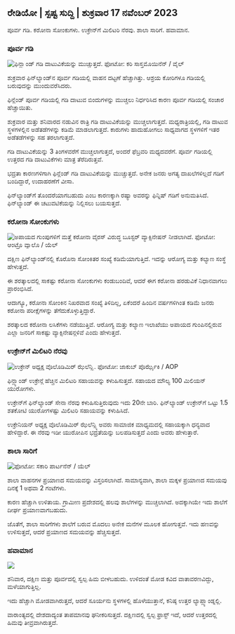 ## ರೇಡಿಯೋ \| ಸ್ಪಷ್ಟ ಸುದ್ದಿ \| ಶುಕ್ರವಾರ 17 ನವೆಂಬರ್ 2023

ಪೂರ್ವ ಗಡಿ. ಕರೋನಾ ಸೋಂಕುಗಳು. ಉಕ್ರೇನ್‌ಗೆ ಮಿಲಿಟರಿ ನೆರವು. ಶಾಲಾ ಸಾರಿಗೆ. ಹವಾಮಾನ.

### ಪೂರ್ವ ಗಡಿ

![ಫಿನ್ಲ್ಯಾಂಡ್ ಗಡಿ ದಾಟುವಿಕೆಯನ್ನು ಮುಚ್ಚುತ್ತದೆ. ಫೋಟೋ: ಕರಿ ಸಾಸ್ತಮೊಯಿನೆನ್ / ವೈಲ್](https://images.cdn.yle.fi/image/upload/c_crop,h_2908,w_5178,x_0,y_0/ar_1.777777777777777777,c_fill,g1_750.hp_205q_auto:eco/f_auto/fl_lossy/v1699908616/39-1200025655285565477b)

ಶುಕ್ರವಾರ ಫಿನ್‌ಲ್ಯಾಂಡ್‌ನ ಪೂರ್ವ ಗಡಿಯಲ್ಲಿ ವಾಹನ ದಟ್ಟಣೆ ಹೆಚ್ಚಾಗಿತ್ತು. ಆಶ್ರಯ ಕೋರಿಗಳೂ ಗಡಿಯಲ್ಲಿ ಬರುವುದನ್ನು ಮುಂದುವರೆಸಿದರು.

ಫಿನ್ಲೆಂಡ್ ಪೂರ್ವ ಗಡಿಯಲ್ಲಿ ಗಡಿ ದಾಟುವ ಬಿಂದುಗಳನ್ನು ಮುಚ್ಚಲು ನಿರ್ಧರಿಸಿದ ಕಾರಣ ಪೂರ್ವ ಗಡಿಯಲ್ಲಿ ಸಂಚಾರ ಹೆಚ್ಚಾಯಿತು.

ಶುಕ್ರವಾರ ಮತ್ತು ಶನಿವಾರದ ನಡುವಿನ ರಾತ್ರಿ ಗಡಿ ದಾಟುವಿಕೆಯನ್ನು ಮುಚ್ಚಲಾಗುತ್ತದೆ. ಮಧ್ಯರಾತ್ರಿಯಲ್ಲಿ, ಗಡಿ ದಾಟುವ ಸ್ಥಳಗಳಲ್ಲಿನ ಅಡೆತಡೆಗಳನ್ನು ಕಡಿಮೆ ಮಾಡಲಾಗುತ್ತದೆ. ಕಾರುಗಳು ಹಾದುಹೋಗಲು ಸಾಧ್ಯವಾಗದ ಸ್ಥಳಗಳಿಗೆ ಇತರ ಅಡೆತಡೆಗಳನ್ನು ಸಹ ತರಲಾಗುತ್ತದೆ.

ಗಡಿ ದಾಟುವಿಕೆಯನ್ನು 3 ತಿಂಗಳವರೆಗೆ ಮುಚ್ಚಲಾಗುತ್ತದೆ, ಅಂದರೆ ಫೆಬ್ರವರಿ ಮಧ್ಯದವರೆಗೆ. ಪೂರ್ವ ಗಡಿಯಲ್ಲಿ ಉತ್ತರದ ಗಡಿ ದಾಟುವಿಕೆಗಳು ಮಾತ್ರ ತೆರೆದಿರುತ್ತವೆ.

ಭದ್ರತಾ ಕಾರಣಗಳಿಗಾಗಿ ಫಿನ್ಲೆಂಡ್ ಗಡಿ ದಾಟುವಿಕೆಯನ್ನು ಮುಚ್ಚುತ್ತದೆ. ಅನೇಕ ಜನರು ಅಗತ್ಯ ದಾಖಲೆಗಳಿಲ್ಲದೆ ಗಡಿಗೆ ಬಂದಿದ್ದಾರೆ, ಉದಾಹರಣೆಗೆ ವೀಸಾ.

ಫಿನ್‌ಲ್ಯಾಂಡ್‌ಗೆ ತೊಂದರೆಯಾಗಬಹುದು ಎಂಬ ಕಾರಣಕ್ಕಾಗಿ ರಷ್ಯಾ ಅವರನ್ನು ಫಿನ್ನಿಷ್ ಗಡಿಗೆ ಅನುಮತಿಸಿದೆ. ಫಿನ್‌ಲ್ಯಾಂಡ್ ಈ ಚಟುವಟಿಕೆಯನ್ನು ನಿಲ್ಲಿಸಲು ಬಯಸುತ್ತದೆ.

### ಕರೋನಾ ಸೋಂಕುಗಳು

![ಅಪಾಯದ ಗುಂಪುಗಳಿಗೆ ಮತ್ತೆ ಕರೋನಾ ವೈರಸ್ ವಿರುದ್ಧ ಬೂಸ್ಟರ್ ವ್ಯಾಕ್ಸಿನೇಷನ್ ನೀಡಲಾಗಿದೆ. ಫೋಟೋ: ಆಂಟ್ರೊ ವ್ಯಾಲೊ / ಯೆಲ್](https://images.cdn.yle.fi/image/upload/c_crop,h_3247,w_5773,x_0,y_601/ar_1.77777777777777777,c_fill,g_faces/wh_1750,wh_6750,wh_6750q_auto:eco/f_auto/fl_lossy/v1699867130/39-11997076551e51acfff3)

ದಕ್ಷಿಣ ಫಿನ್‌ಲ್ಯಾಂಡ್‌ನಲ್ಲಿ ಕೊರೊನಾ ಸೋಂಕಿತರ ಸಂಖ್ಯೆ ಕಡಿಮೆಯಾಗುತ್ತಿದೆ. ಇದನ್ನು ಆರೋಗ್ಯ ಮತ್ತು ಕಲ್ಯಾಣ ಸಂಸ್ಥೆ ಹೇಳುತ್ತದೆ.

ಈ ಶರತ್ಕಾಲದಲ್ಲಿ ಸಾಕಷ್ಟು ಕರೋನಾ ಸೋಂಕುಗಳು ಕಂಡುಬಂದಿವೆ, ಆದರೆ ಈಗ ಕರೋನಾ ಹರಡುವಿಕೆ ನಿಧಾನವಾಗಲು ಪ್ರಾರಂಭಿಸಿದೆ.

ಆದಾಗ್ಯೂ, ಕರೋನಾ ಸೋಂಕಿನ ನಿಖರವಾದ ಸಂಖ್ಯೆ ತಿಳಿದಿಲ್ಲ, ಏಕೆಂದರೆ ಹಿಂದಿನ ವರ್ಷಗಳಿಗಿಂತ ಕಡಿಮೆ ಜನರು ಕರೋನಾ ಪರೀಕ್ಷೆಗಳನ್ನು ತೆಗೆದುಕೊಳ್ಳುತ್ತಿದ್ದಾರೆ.

ಶರತ್ಕಾಲದ ಕರೋನಾ ಲಸಿಕೆಗಳು ನಡೆಯುತ್ತಿವೆ. ಆರೋಗ್ಯ ಮತ್ತು ಕಲ್ಯಾಣ ಇಲಾಖೆಯು ಅಪಾಯದ ಗುಂಪಿನಲ್ಲಿರುವ ಎಲ್ಲಾ ಜನರಿಗೆ ಸಾಕಷ್ಟು ವ್ಯಾಕ್ಸಿನೇಷನ್ಗಳಿವೆ ಎಂದು ಹೇಳುತ್ತದೆ.

### ಉಕ್ರೇನ್‌ಗೆ ಮಿಲಿಟರಿ ನೆರವು

![ಉಕ್ರೇನ್ ಅಧ್ಯಕ್ಷ ವೊಲೊಡಿಮಿರ್ ಝೆಲೆನ್ಸ್ಕಿ. ಫೋಟೋ: ಜಾಕುಬ್ ಪೊರ್ಝೈಕಿ / AOP](https://images.cdn.yle.fi/image/upload/c_crop,h_1393,w_2477,x_0,y_0/ar_1.777777777777777777,c_fill,g1_750.hp_2050q_auto:eco/f_auto/fl_lossy/v1696579988/39-1182210651fc13097ccb)

ಫಿನ್ಲ್ಯಾಂಡ್ ಉಕ್ರೇನ್ಗೆ ಹೆಚ್ಚಿನ ಮಿಲಿಟರಿ ಸಹಾಯವನ್ನು ಕಳುಹಿಸುತ್ತದೆ. ಸಹಾಯದ ಮೌಲ್ಯ 100 ಮಿಲಿಯನ್ ಯುರೋಗಳು.

ಉಕ್ರೇನ್‌ಗೆ ಫಿನ್‌ಲ್ಯಾಂಡ್ ಸೇನಾ ನೆರವು ಕಳುಹಿಸುತ್ತಿರುವುದು ಇದು 20ನೇ ಬಾರಿ. ಫಿನ್‌ಲ್ಯಾಂಡ್ ಉಕ್ರೇನ್‌ಗೆ ಒಟ್ಟು 1.5 ಶತಕೋಟಿ ಯುರೋಗಳಷ್ಟು ಮಿಲಿಟರಿ ಸಹಾಯವನ್ನು ಕಳುಹಿಸಿದೆ.

ಉಕ್ರೇನಿಯನ್ ಅಧ್ಯಕ್ಷ ವೊಲೊಡಿಮಿರ್ ಝೆಲೆನ್ಸ್ಕಿ ಅವರು ಸಾಮಾಜಿಕ ಮಾಧ್ಯಮದಲ್ಲಿ ಸಹಾಯಕ್ಕಾಗಿ ಧನ್ಯವಾದ ಹೇಳಿದ್ದಾರೆ. ಈ ನೆರವು ಇಡೀ ಯುರೋಪಿನ ಭದ್ರತೆಯನ್ನು ಬಲಪಡಿಸುತ್ತದೆ ಎಂದು ಅವರು ಹೇಳುತ್ತಾರೆ.

### ಶಾಲಾ ಸಾರಿಗೆ

![ ಫೋಟೋ: ಸಕಾರಿ ಪಾರ್ಟನೆನ್ / ಯೆಲ್](https://images.cdn.yle.fi/image/upload/c_crop,h_1494,w_2655,x_0,y_0/ar_1.77777777777777777,c_fill,g1_70.d_1750/q_auto:eco/f_auto/fl_lossy/v1677057284/39-107608063f5dc988d5c3)

ಶಾಲಾ ವಾಹನಗಳ ಪ್ರಯಾಣದ ಸಮಯವನ್ನು ವಿಸ್ತರಿಸಲಾಗಿದೆ. ಸಾಮಾನ್ಯವಾಗಿ, ಶಾಲಾ ಮಕ್ಕಳ ಪ್ರಯಾಣದ ಸಮಯವು ದಿನಕ್ಕೆ 1 ಅಥವಾ 2 ಗಂಟೆಗಳು.

ಕಾರಣ ಹೆಚ್ಚಾಗಿ ಉಳಿತಾಯ. ಗ್ರಾಮೀಣ ಪ್ರದೇಶದಲ್ಲಿ ಹಲವು ಶಾಲೆಗಳನ್ನು ಮುಚ್ಚಲಾಗಿದೆ. ಅದಕ್ಕಾಗಿಯೇ ಇದು ಶಾಲೆಗೆ ದೀರ್ಘ ಪ್ರಯಾಣವಾಗಬಹುದು.

ಜೊತೆಗೆ, ಶಾಲಾ ಸಾರಿಗೆಗಳು ಶಾಲೆಗೆ ಬರುವ ಮೊದಲು ಅನೇಕ ಮನೆಗಳ ಮೂಲಕ ಹೋಗುತ್ತವೆ. ಇದು ಹಣವನ್ನು ಉಳಿಸುತ್ತದೆ, ಆದರೆ ಪ್ರಯಾಣದ ಸಮಯವನ್ನು ಹೆಚ್ಚಿಸುತ್ತದೆ.

### ಹವಾಮಾನ

![](https://images.cdn.yle.fi/image/upload/c_crop,h_1080,w_1919,x_0,y_0/ar_1.7777777777777777,c_fill,g_faces,h_675,w_co_120f_auto/fl_lossy/v1700238427/39-120255565579437e32dc)

ಶನಿವಾರ, ದಕ್ಷಿಣ ಮತ್ತು ಪೂರ್ವದಲ್ಲಿ ಸ್ವಲ್ಪ ಹಿಮ ಬೀಳಬಹುದು. ಉಳಿದಂತೆ ಮೋಡ ಕವಿದ ವಾತಾವರಣವಿದ್ದು, ಮಳೆಯಾಗುತ್ತಿಲ್ಲ.

ಇದು ಹೆಚ್ಚಾಗಿ ಮೋಡವಾಗಿರುತ್ತದೆ, ಆದರೆ ಸೂರ್ಯನು ಸ್ಥಳಗಳಲ್ಲಿ ಹೊಳೆಯುತ್ತಾನೆ, ಕನಿಷ್ಠ ಉತ್ತರ ಲ್ಯಾಪ್ಲ್ಯಾಂಡ್ನಲ್ಲಿ.

ವಾರಾಂತ್ಯದಲ್ಲಿ ದೇಶದಾದ್ಯಂತ ತಾಪಮಾನವು ಘನೀಕರಿಸುತ್ತದೆ. ದಕ್ಷಿಣದಲ್ಲಿ ಸ್ವಲ್ಪ ಫ್ರಾಸ್ಟ್ ಇದೆ, ಆದರೆ ಉತ್ತರದಲ್ಲಿ ಹಿಮವು ತೀವ್ರವಾಗಿರುತ್ತದೆ.